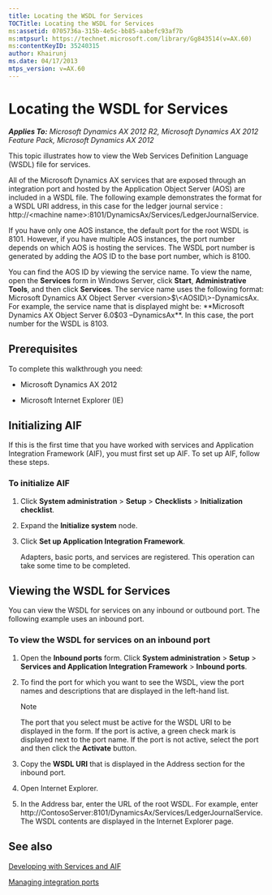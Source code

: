 ```yaml
---
title: Locating the WSDL for Services
TOCTitle: Locating the WSDL for Services
ms:assetid: 0705736a-315b-4e5c-bb85-aabefc93af7b
ms:mtpsurl: https://technet.microsoft.com/library/Gg843514(v=AX.60)
ms:contentKeyID: 35240315
author: Khairunj
ms.date: 04/17/2013
mtps_version: v=AX.60
---
```


# Locating the WSDL for Services 


_**Applies To:** Microsoft Dynamics AX 2012 R2, Microsoft Dynamics AX 2012 Feature Pack, Microsoft Dynamics AX 2012_

This topic illustrates how to view the Web Services Definition Language (WSDL) file for services.

All of the Microsoft Dynamics AX services that are exposed through an integration port and hosted by the Application Object Server (AOS) are included in a WSDL file. The following example demonstrates the format for a WSDL URI address, in this case for the ledger journal service : http://\<machine name\>:8101/DynamicsAx/Services/LedgerJournalService.

If you have only one AOS instance, the default port for the root WSDL is 8101. However, if you have multiple AOS instances, the port number depends on which AOS is hosting the services. The WSDL port number is generated by adding the AOS ID to the base port number, which is 8100.

You can find the AOS ID by viewing the service name. To view the name, open the **Services** form in Windows Server, click **Start**, **Administrative Tools**, and then click **Services**. The service name uses the following format: Microsoft Dynamics AX Object Server \<version\>$\<AOSID\>-DynamicsAx. For example, the service name that is displayed might be: **Microsoft Dynamics AX Object Server 6.0$03 –DynamicsAx**. In this case, the port number for the WSDL is 8103.

## Prerequisites

To complete this walkthrough you need:

  - Microsoft Dynamics AX 2012

  - Microsoft Internet Explorer (IE)

## Initializing AIF

If this is the first time that you have worked with services and Application Integration Framework (AIF), you must first set up AIF. To set up AIF, follow these steps.

### To initialize AIF

1.  Click **System administration** \> **Setup** \> **Checklists** \> **Initialization checklist**.

2.  Expand the **Initialize system** node.

3.  Click **Set up Application Integration Framework**.
    
    Adapters, basic ports, and services are registered. This operation can take some time to be completed.

## Viewing the WSDL for Services

You can view the WSDL for services on any inbound or outbound port. The following example uses an inbound port.

### To view the WSDL for services on an inbound port

1.  Open the **Inbound ports** form. Click **System administration** \> **Setup** \> **Services and Application Integration Framework** \> **Inbound ports**.

2.  To find the port for which you want to see the WSDL, view the port names and descriptions that are displayed in the left-hand list.
    

    > [!NOTE]
    > <P>The port that you select must be active for the WSDL URI to be displayed in the form. If the port is active, a green check mark is displayed next to the port name. If the port is not active, select the port and then click the <STRONG>Activate</STRONG> button.</P>



3.  Copy the **WSDL URI** that is displayed in the Address section for the inbound port.

4.  Open Internet Explorer.

5.  In the Address bar, enter the URL of the root WSDL. For example, enter http://ContosoServer:8101/DynamicsAx/Services/LedgerJournalService. The WSDL contents are displayed in the Internet Explorer page.

## See also

[Developing with Services and AIF](developing-with-services-and-aif.md)

[Managing integration ports](managing-integration-ports.md)

